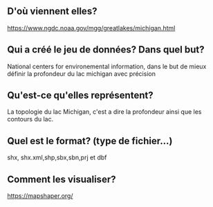 

## D'où viennent elles?
https://www.ngdc.noaa.gov/mgg/greatlakes/michigan.html
## Qui a créé le jeu de données? Dans quel but?
National centers for environemental information, dans le but de mieux définir la profondeur du lac michigan avec précision
## Qu'est-ce qu'elles représentent?
La topologie du lac Michigan, c'est a dire la profondeur ainsi que les contours du lac.
## Quel est le format? (type de fichier...)
shx, shx.xml,shp,sbx,sbn,prj et dbf
## Comment les visualiser?
https://mapshaper.org/ 

